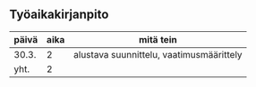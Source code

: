 ## Työaikakirjanpito

päivä | aika | mitä tein
------|------|------------
30.3.| 2 | alustava suunnittelu, vaatimusmäärittely
yht. | 2 |
